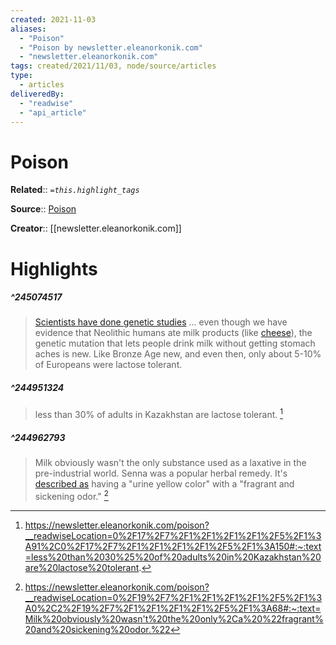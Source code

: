 ```yaml
---
created: 2021-11-03
aliases:
  - "Poison"
  - "Poison by newsletter.eleanorkonik.com"
  - "newsletter.eleanorkonik.com"
tags: created/2021/11/03, node/source/articles
type:
  - articles
deliveredBy:
  - "readwise"
  - "api_article"
---
```

# Poison

**Related**:: 
*`=this.highlight_tags`*

**Source**:: [Poison](https://newsletter.eleanorkonik.com/poison)

**Creator**:: [[newsletter.eleanorkonik.com]]

# Highlights

##### ^245074517
  
> [Scientists have done genetic studies](https://www.bbc.com/news/science-environment-49650806) ... even though we have evidence that Neolithic humans ate milk products (like [cheese](https://newsletter.eleanorkonik.com/cheese/)), the genetic mutation that lets people drink milk without getting stomach aches is new. Like Bronze Age new, and even then, only about 5-10% of Europeans were lactose tolerant. 

##### ^244951324
  
> less than 30% of adults in Kazakhstan are lactose tolerant. 
  [^244951324]

[^244951324]:  https://newsletter.eleanorkonik.com/poison?__readwiseLocation=0%2F17%2F7%2F1%2F1%2F1%2F1%2F5%2F1%3A91%2C0%2F17%2F7%2F1%2F1%2F1%2F1%2F5%2F1%3A150#:~:text=less%20than%2030%25%20of%20adults%20in%20Kazakhstan%20are%20lactose%20tolerant.

##### ^244962793
  
> Milk obviously wasn't the only substance used as a laxative in the pre-industrial world. Senna was a popular herbal remedy. It's [described as](https://www.civilwarmed.org/senna/) having a "urine yellow color" with a "fragrant and sickening odor." 
  [^244962793]

[^244962793]:  https://newsletter.eleanorkonik.com/poison?__readwiseLocation=0%2F19%2F7%2F1%2F1%2F1%2F1%2F5%2F1%3A0%2C2%2F19%2F7%2F1%2F1%2F1%2F1%2F5%2F1%3A68#:~:text=Milk%20obviously%20wasn't%20the%20only%2Ca%20%22fragrant%20and%20sickening%20odor.%22

